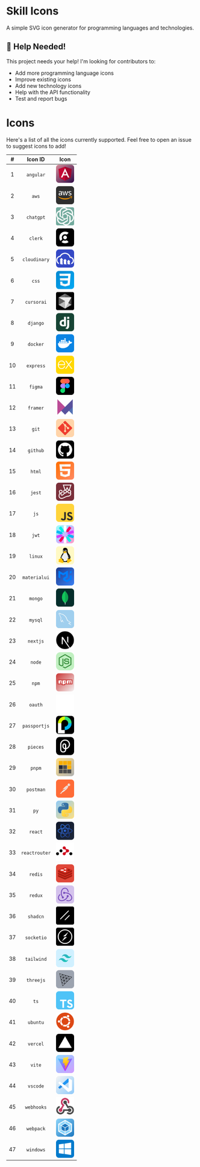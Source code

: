 # Skill Icons

A simple SVG icon generator for programming languages and technologies.

## 🤝 Help Needed!

This project needs your help! I'm looking for contributors to:

- Add more programming language icons
- Improve existing icons
- Add new technology icons
- Help with the API functionality
- Test and report bugs

# Icons

Here's a list of all the icons currently supported. Feel free to open an issue to suggest icons to add!

| # | Icon ID | Icon |
|:---:|:-------:|:----:|
| 1 | `angular` | <img src="public/icons/angular.svg" width="48"> |
| 2 | `aws` | <img src="public/icons/aws.svg" width="48"> |
| 3 | `chatgpt` | <img src="public/icons/chatgpt.svg" width="48"> |
| 4 | `clerk` | <img src="public/icons/clerk.svg" width="48"> |
| 5 | `cloudinary` | <img src="public/icons/cloudinary.svg" width="48"> |
| 6 | `css` | <img src="public/icons/css3.svg" width="48"> |
| 7 | `cursorai` | <img src="public/icons/cursorai.svg" width="48"> |
| 8 | `django` | <img src="public/icons/django.svg" width="48"> |
| 9 | `docker` | <img src="public/icons/docker.svg" width="48"> |
| 10 | `express` | <img src="public/icons/express.svg" width="48"> |
| 11 | `figma` | <img src="public/icons/figma.svg" width="48"> |
| 12 | `framer` | <img src="public/icons/framermotion.svg" width="48"> |
| 13 | `git` | <img src="public/icons/git.svg" width="48"> |
| 14 | `github` | <img src="public/icons/github.svg" width="48"> |
| 15 | `html` | <img src="public/icons/html5.svg" width="48"> |
| 16 | `jest` | <img src="public/icons/jest.svg" width="48"> |
| 17 | `js` | <img src="public/icons/javascript.svg" width="48"> |
| 18 | `jwt` | <img src="public/icons/jwt.svg" width="48"> |
| 19 | `linux` | <img src="public/icons/Linux.svg" width="48"> |
| 20 | `materialui` | <img src="public/icons/materialUI.svg" width="48"> |
| 21 | `mongo` | <img src="public/icons/mongodb.svg" width="48"> |
| 22 | `mysql` | <img src="public/icons/mysql.svg" width="48"> |
| 23 | `nextjs` | <img src="public/icons/nextjs.svg" width="48"> |
| 24 | `node` | <img src="public/icons/nodejs.svg" width="48"> |
| 25 | `npm` | <img src="public/icons/npm.svg" width="48"> |
| 26 | `oauth` | <img src="public/icons/OAuth.svg" width="48"> |
| 27 | `passportjs` | <img src="public/icons/passportjs.svg" width="48"> |
| 28 | `pieces` | <img src="public/icons/pieces.svg" width="48"> |
| 29 | `pnpm` | <img src="public/icons/pnpm.svg" width="48"> |
| 30 | `postman` | <img src="public/icons/postman.svg" width="48"> |
| 31 | `py` | <img src="public/icons/python.svg" width="48"> |
| 32 | `react` | <img src="public/icons/react.svg" width="48"> |
| 33 | `reactrouter` | <img src="public/icons/reactrouter.svg" width="48"> |
| 34 | `redis` | <img src="public/icons/redis.svg" width="48"> |
| 35 | `redux` | <img src="public/icons/redux.svg" width="48"> |
| 36 | `shadcn` | <img src="public/icons/shadcn.svg" width="48"> |
| 37 | `socketio` | <img src="public/icons/soketio.svg" width="48"> |
| 38 | `tailwind` | <img src="public/icons/tailwindcss.svg" width="48"> |
| 39 | `threejs` | <img src="public/icons/threejs.svg" width="48"> |
| 40 | `ts` | <img src="public/icons/typescript.svg" width="48"> |
| 41 | `ubuntu` | <img src="public/icons/Ubuntu.svg" width="48"> |
| 42 | `vercel` | <img src="public/icons/vercel.svg" width="48"> |
| 43 | `vite` | <img src="public/icons/vite.svg" width="48"> |
| 44 | `vscode` | <img src="public/icons/vsCode.svg" width="48"> |
| 45 | `webhooks` | <img src="public/icons/webhooks.svg" width="48"> |
| 46 | `webpack` | <img src="public/icons/webpack.svg" width="48"> |
| 47 | `windows` | <img src="public/icons/windows.svg" width="48"> |


